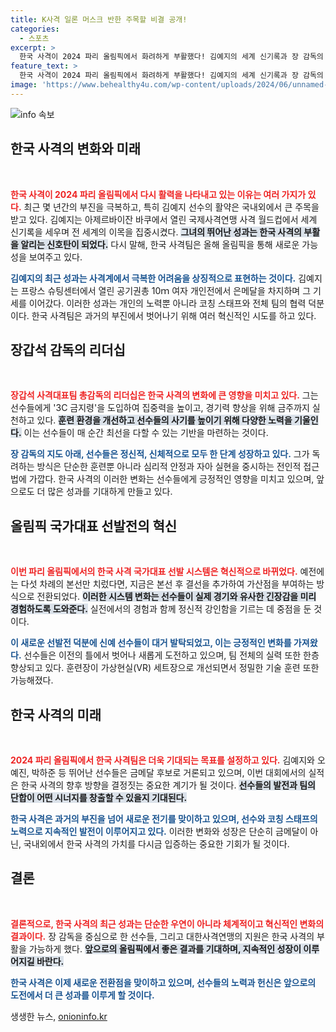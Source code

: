 ```yaml
---
title: K사격 일론 머스크 반한 주목할 비결 공개!
categories:
  - 스포츠
excerpt: >
  한국 사격이 2024 파리 올림픽에서 화려하게 부활했다! 김예지의 세계 신기록과 장 감독의 혁신적 리더십이 주목받으며, 선수들의 새로운 도전이 기대된다. 이제 사격 강국으로서의 위상을 다시 찾을 시간!
feature_text: >
  한국 사격이 2024 파리 올림픽에서 화려하게 부활했다! 김예지의 세계 신기록과 장 감독의 혁신적 리더십이 주목받으며, 선수들의 새로운 도전이 기대된다. 이제 사격 강국으로서의 위상을 다시 찾을 시간!
image: 'https://www.behealthy4u.com/wp-content/uploads/2024/06/unnamed-file.png'
---
```


<p><img src="https://www.behealthy4u.com/wp-content/uploads/2024/06/unnamed-file.png" alt="info 속보" /></p>

<h2 data-ke-size="size26">한국 사격의 변화와 미래</h2>

<p data-ke-size="size16">&nbsp;</p>

<p data-ke-size="size16"><b><span style="color: #ee2323;">한국 사격이 2024 파리 올림픽에서 다시 활력을 나타내고 있는 이유는 여러 가지가 있다.</span></b> 최근 몇 년간의 부진을 극복하고, 특히 김예지 선수의 활약은 국내외에서 큰 주목을 받고 있다. 김예지는 아제르바이잔 바쿠에서 열린 국제사격연맹 사격 월드컵에서 세계 신기록을 세우며 전 세계의 이목을 집중시켰다. <b><span style="background-color: #21538527;">그녀의 뛰어난 성과는 한국 사격의 부활을 알리는 신호탄이 되었다.</span></b> 다시 말해, 한국 사격팀은 올해 올림픽을 통해 새로운 가능성을 보여주고 있다.</p>

<p data-ke-size="size16"><b><span style="color: #1a5490;">김예지의 최근 성과는 사격계에서 극복한 어려움을 상징적으로 표현하는 것이다.</span></b> 김예지는 프랑스 슈팅센터에서 열린 공기권총 10ｍ 여자 개인전에서 은메달을 차지하며 그 기세를 이어갔다. 이러한 성과는 개인의 노력뿐 아니라 코칭 스태프와 전체 팀의 협력 덕분이다. 한국 사격팀은 과거의 부진에서 벗어나기 위해 여러 혁신적인 시도를 하고 있다.</p>

<h2 data-ke-size="size26">장갑석 감독의 리더십</h2>

<p data-ke-size="size16">&nbsp;</p>

<p data-ke-size="size16"><b><span style="color: #ee2323;">장갑석 사격대표팀 총감독의 리더십은 한국 사격의 변화에 큰 영향을 미치고 있다.</span></b> 그는 선수들에게 '3C 금지령'을 도입하여 집중력을 높이고, 경기력 향상을 위해 금주까지 실천하고 있다. <b><span style="background-color: #21538527;">훈련 환경을 개선하고 선수들의 사기를 높이기 위해 다양한 노력을 기울인다.</span></b> 이는 선수들이 매 순간 최선을 다할 수 있는 기반을 마련하는 것이다.</p>

<p data-ke-size="size16"><b><span style="color: #1a5490;">장 감독의 지도 아래, 선수들은 정신적, 신체적으로 모두 한 단계 성장하고 있다.</span></b> 그가 독려하는 방식은 단순한 훈련뿐 아니라 심리적 안정과 자아 실현을 중시하는 전인적 접근법에 가깝다. 한국 사격의 이러한 변화는 선수들에게 긍정적인 영향을 미치고 있으며, 앞으로도 더 많은 성과를 기대하게 만들고 있다.</p>

<h2 data-ke-size="size26">올림픽 국가대표 선발전의 혁신</h2>

<p data-ke-size="size16">&nbsp;</p>

<p data-ke-size="size16"><b><span style="color: #ee2323;">이번 파리 올림픽에서의 한국 사격 국가대표 선발 시스템은 혁신적으로 바뀌었다.</span></b> 예전에는 다섯 차례의 본선만 치렀다면, 지금은 본선 후 결선을 추가하여 가산점을 부여하는 방식으로 전환되었다. <b><span style="background-color: #21538527;">이러한 시스템 변화는 선수들이 실제 경기와 유사한 긴장감을 미리 경험하도록 도와준다.</span></b> 실전에서의 경험과 함께 정신적 강인함을 기르는 데 중점을 둔 것이다.</p>

<p data-ke-size="size16"><b><span style="color: #1a5490;">이 새로운 선발전 덕분에 신예 선수들이 대거 발탁되었고, 이는 긍정적인 변화를 가져왔다.</span></b> 선수들은 이전의 틀에서 벗어나 새롭게 도전하고 있으며, 팀 전체의 실력 또한 한층 향상되고 있다. 훈련장이 가상현실(VR) 세트장으로 개선되면서 정밀한 기술 훈련 또한 가능해졌다.</p>

<h2 data-ke-size="size26">한국 사격의 미래</h2>

<p data-ke-size="size16">&nbsp;</p>

<p data-ke-size="size16"><b><span style="color: #ee2323;">2024 파리 올림픽에서 한국 사격팀은 더욱 기대되는 목표를 설정하고 있다.</span></b> 김예지와 오예진, 박하준 등 뛰어난 선수들은 금메달 후보로 거론되고 있으며, 이번 대회에서의 실적은 한국 사격의 향후 방향을 결정짓는 중요한 계기가 될 것이다. <b><span style="background-color: #21538527;">선수들의 발전과 팀의 단합이 어떤 시너지를 창출할 수 있을지 기대된다.</span></b></p>

<p data-ke-size="size16"><b><span style="color: #1a5490;">한국 사격은 과거의 부진을 넘어 새로운 전기를 맞이하고 있으며, 선수와 코칭 스태프의 노력으로 지속적인 발전이 이루어지고 있다.</span></b> 이러한 변화와 성장은 단순히 금메달이 아닌, 국내외에서 한국 사격의 가치를 다시금 입증하는 중요한 기회가 될 것이다.</p>

<h2 data-ke-size="size26">결론</h2>

<p data-ke-size="size16">&nbsp;</p>

<p data-ke-size="size16"><b><span style="color: #ee2323;">결론적으로, 한국 사격의 최근 성과는 단순한 우연이 아니라 체계적이고 혁신적인 변화의 결과이다.</span></b> 장 감독을 중심으로 한 선수들, 그리고 대한사격연맹의 지원은 한국 사격의 부활을 가능하게 했다. <b><span style="background-color: #21538527;">앞으로의 올림픽에서 좋은 결과를 기대하며, 지속적인 성장이 이루어지길 바란다.</span></b></p>

<p data-ke-size="size16"><b><span style="color: #1a5490;">한국 사격은 이제 새로운 전환점을 맞이하고 있으며, 선수들의 노력과 헌신은 앞으로의 도전에서 더 큰 성과를 이루게 할 것이다.</span></b></p>
생생한 뉴스, <a href="https://onioninfo.kr" rel="dofollow">onioninfo.kr</a>



